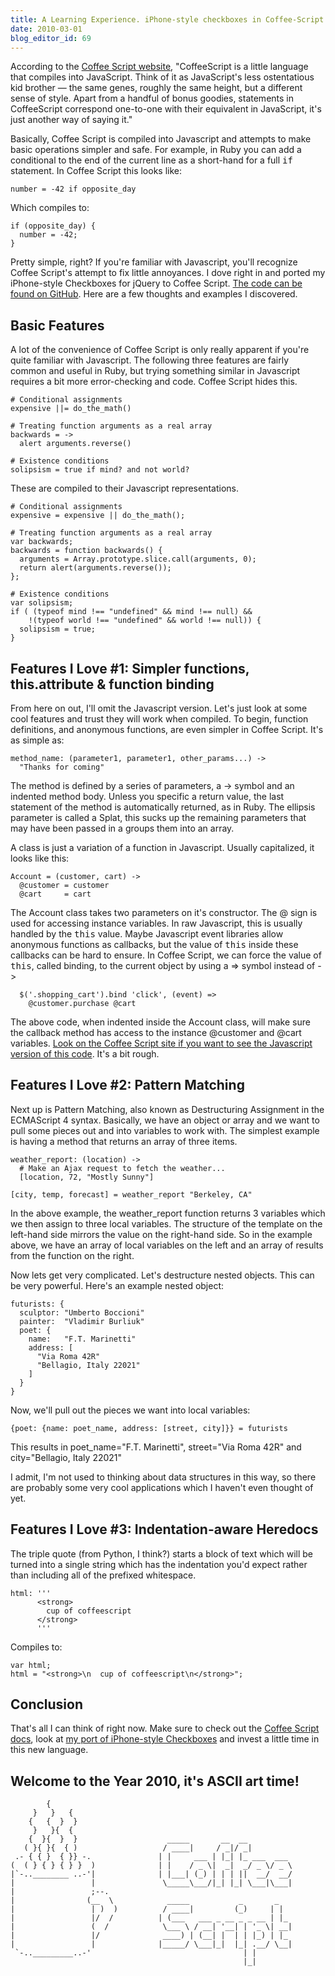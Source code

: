 ```yaml
---
title: A Learning Experience. iPhone-style checkboxes in Coffee-Script
date: 2010-03-01
blog_editor_id: 69
---
```


[Coffee Script website]: http://jashkenas.github.com/coffee-script/
[iphone-coffee]: http://github.com/tdreyno/iphone-style-checkboxes/blob/master/coffee/iphone-style-checkboxes.coffee
[fat-arrow]: http://jashkenas.github.com/coffee-script/#fat_arrow

According to the [Coffee Script website], "CoffeeScript is a little language that compiles into JavaScript. Think of it as JavaScript's less ostentatious kid brother — the same genes, roughly the same height, but a different sense of style. Apart from a handful of bonus goodies, statements in CoffeeScript correspond one-to-one with their equivalent in JavaScript, it's just another way of saying it."

Basically, Coffee Script is compiled into Javascript and attempts to make basic operations simpler and safe. For example, in Ruby you can add a conditional to the end of the current line as a short-hand for a full <tt>if</tt> statement. In Coffee Script this looks like:

    number = -42 if opposite_day

Which compiles to:

    if (opposite_day) {
      number = -42;
    }

Pretty simple, right? If you're familiar with Javascript, you'll recognize Coffee Script's attempt to fix little annoyances. I dove right in and ported my iPhone-style Checkboxes for jQuery to Coffee Script. [The code can be found on GitHub][iphone-coffee]. Here are a few thoughts and examples I discovered. 

Basic Features
--------------

A lot of the convenience of Coffee Script is only really apparent if you're quite familiar with Javascript. The following three features are fairly common and useful in Ruby, but trying something similar in Javascript requires a bit more error-checking and code. Coffee Script hides this.

    # Conditional assignments
    expensive ||= do_the_math()
    
    # Treating function arguments as a real array
    backwards = ->
      alert arguments.reverse()
    
    # Existence conditions
    solipsism = true if mind? and not world?

These are compiled to their Javascript representations.

    # Conditional assignments
    expensive = expensive || do_the_math();
    
    # Treating function arguments as a real array
    var backwards;
    backwards = function backwards() {
      arguments = Array.prototype.slice.call(arguments, 0);
      return alert(arguments.reverse());
    };
    
    # Existence conditions
    var solipsism;
    if ( (typeof mind !== "undefined" && mind !== null) && 
        !(typeof world !== "undefined" && world !== null)) {
      solipsism = true;
    }
    

Features I Love #1: Simpler functions, this.attribute & function binding
----------------------------------------------------------------------

From here on out, I'll omit the Javascript version. Let's just look at some cool features and trust they will work when compiled. To begin, function definitions, and anonymous functions, are even simpler in Coffee Script. It's as simple as:

    method_name: (parameter1, parameter1, other_params...) ->
      "Thanks for coming"

The method is defined by a series of parameters, a -> symbol and an indented method body. Unless you specific a return value, the last statement of the method is automatically returned, as in Ruby. The ellipsis parameter is called a Splat, this sucks up the remaining parameters that may have been passed in a groups them into an array.

A class is just a variation of a function in Javascript. Usually capitalized, it looks like this:

    Account = (customer, cart) ->
      @customer = customer
      @cart     = cart
      
The Account class takes two parameters on it's constructor. The @ sign is used for accessing instance variables. In raw Javascript, this is usually handled by the <tt>this</tt> value. Maybe Javascript event libraries allow anonymous functions as callbacks, but the value of <tt>this</tt> inside these callbacks can be hard to ensure. In Coffee Script, we can force the value of <tt>this</tt>, called binding, to the current object by using a => symbol instead of ->

      $('.shopping_cart').bind 'click', (event) =>
        @customer.purchase @cart

The above code, when indented inside the Account class, will make sure the callback method has access to the instance @customer and @cart variables. [Look on the Coffee Script site if you want to see the Javascript version of this code][fat-arrow]. It's a bit rough.

Features I Love #2: Pattern Matching
-----------------------------------

Next up is Pattern Matching, also known as Destructuring Assignment in the ECMAScript 4 syntax. Basically, we have an object or array and we want to pull some pieces out and into variables to work with. The simplest example is having a method that returns an array of three items.

    weather_report: (location) ->
      # Make an Ajax request to fetch the weather...
      [location, 72, "Mostly Sunny"]

    [city, temp, forecast] = weather_report "Berkeley, CA"
    
In the above example, the weather_report function returns 3 variables which we then assign to three local variables. The structure of the template on the left-hand side mirrors the value on the right-hand side. So in the example above, we have an array of local variables on the left and an array of results from the function on the right.

Now lets get very complicated. Let's destructure nested objects. This can be very powerful. Here's an example nested object:

    futurists: {
      sculptor: "Umberto Boccioni"
      painter:  "Vladimir Burliuk"
      poet: {
        name:   "F.T. Marinetti"
        address: [
          "Via Roma 42R"
          "Bellagio, Italy 22021"
        ]
      }
    }
    
Now, we'll pull out the pieces we want into local variables:

    {poet: {name: poet_name, address: [street, city]}} = futurists
    
This results in poet_name="F.T. Marinetti", street="Via Roma 42R" and city="Bellagio, Italy 22021"

I admit, I'm not used to thinking about data structures in this way, so there are probably some very cool applications which I haven't even thought of yet.
    
Features I Love #3: Indentation-aware Heredocs
-----------------------------------

The triple quote (from Python, I think?) starts a block of text which will be turned into a single string which has the indentation you'd expect rather than including all of the prefixed whitespace. 

    html: '''
          <strong>
            cup of coffeescript
          </strong>
          '''
          
Compiles to:

    var html;
    html = "<strong>\n  cup of coffeescript\n</strong>";

Conclusion
----------

That's all I can think of right now. Make sure to check out the [Coffee Script docs][Coffee Script website], look at [my port of iPhone-style Checkboxes][iphone-coffee] and invest a little time in this new language.

Welcome to the Year 2010, it's ASCII art time!
----------------------------------------------
    
            {                   
         }   }   {              
        {   {  }  }             
         }   }{  {               
        {  }{  }  }                    _____       __  __           
       ( }{ }{  { )                   / ____|     / _|/ _|          
     .- { { }  { }} -.               | |     ___ | |_| |_ ___  ___ 
    (  ( } { } { } }  )              | |    / _ \|  _|  _/ _ \/ _ \ 
    |`-..________ ..-'|              | |___| (_) | | | ||  __/  __/ 
    |                 |               \_____\___/|_| |_| \___|\___|
    |                 ;--.           
    |                (__  \            _____           _       _   
    |                 | )  )          / ____|         (_)     | |  
    |                 |/  /          | (___   ___ _ __ _ _ __ | |_ 
    |                 (  /            \___ \ / __| '__| | '_ \| __|
    |                 |/              ____) | (__| |  | | |_) | |_ 
    |                 |              |_____/ \___|_|  |_| .__/ \__|
     `-.._________..-'                                  | |        
                                                        |_|


